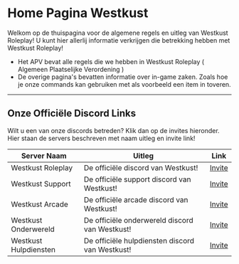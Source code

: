 # Home Pagina Westkust

Welkom op de thuispagina voor de algemene regels en uitleg van Westkust Roleplay! U kunt hier allerlij informatie verkrijgen die betrekking hebben met Westkust Roleplay!

 - Het APV bevat alle regels die we hebben in Westkust Roleplay ( Algemeen Plaatselijke Verordening )
 - De overige pagina's bevatten informatie over in-game zaken. Zoals hoe je onze commands kan gebruiken met als voorbeeld een item in toveren.

___

## Onze Officiële Discord Links
Wilt u een van onze discords betreden? Klik dan op de invites hieronder. Hier staan de servers beschreven met naam uitleg en invite link!

| Server Naam   | Uitleg | Link |
| ------   | ------ | ---- |
| Westkust Roleplay  | De officiële discord van Westkust!    |  [Invite](https://discord.gg/wsk)    |
| Westkust Support | De officiële support discord van Westkust!   |   [Invite](https://discord.gg/g2MHtP2pJ4)   |
| Westkust Arcade | De officiële arcade discord van Westkust!   |   [Invite](https://discord.gg/wskarcade)   |
| Westkust Onderwereld    | De officiële onderwereld discord van Westkust!   | [Invite](https://discord.gg/zHj7ZTp9qA)    |:
| Westkust Hulpdiensten   | De officiële hulpdiensten discord van Westkust!   | [Invite](https://discord.gg/66mGFtEU9p)    |:
